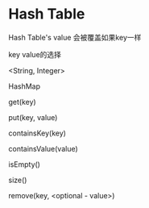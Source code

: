 # Hash Table

Hash Table's value 会被覆盖如果key一样

key value的选择

<String, Integer>

HashMap

get(key)

put(key, value)

containsKey(key)

containsValue(value)

isEmpty()

size()

remove(key, <optional - value>)

